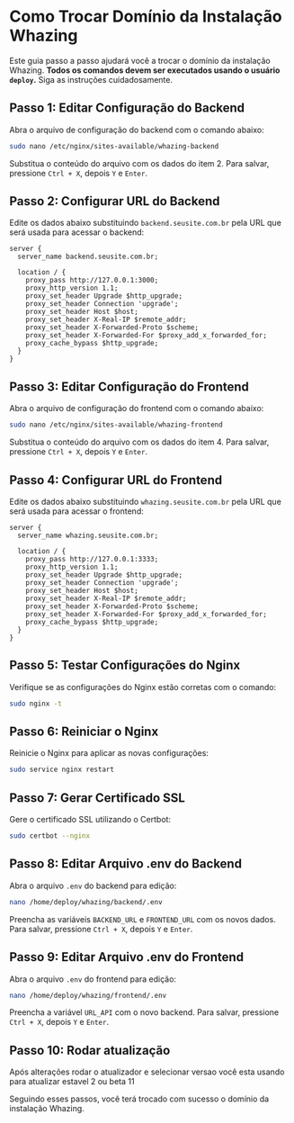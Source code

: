 # Como Trocar Domínio da Instalação Whazing

Este guia passo a passo ajudará você a trocar o domínio da instalação Whazing. **Todos os comandos devem ser executados usando o usuário `deploy`.** Siga as instruções cuidadosamente.

## Passo 1: Editar Configuração do Backend

Abra o arquivo de configuração do backend com o comando abaixo:
```bash
sudo nano /etc/nginx/sites-available/whazing-backend
```
Substitua o conteúdo do arquivo com os dados do item 2. Para salvar, pressione `Ctrl + X`, depois `Y` e `Enter`.

## Passo 2: Configurar URL do Backend

Edite os dados abaixo substituindo `backend.seusite.com.br` pela URL que será usada para acessar o backend:
```nginx
server {
  server_name backend.seusite.com.br;

  location / {
    proxy_pass http://127.0.0.1:3000;
    proxy_http_version 1.1;
    proxy_set_header Upgrade $http_upgrade;
    proxy_set_header Connection 'upgrade';
    proxy_set_header Host $host;
    proxy_set_header X-Real-IP $remote_addr;
    proxy_set_header X-Forwarded-Proto $scheme;
    proxy_set_header X-Forwarded-For $proxy_add_x_forwarded_for;
    proxy_cache_bypass $http_upgrade;
  }
}
```

## Passo 3: Editar Configuração do Frontend

Abra o arquivo de configuração do frontend com o comando abaixo:
```bash
sudo nano /etc/nginx/sites-available/whazing-frontend
```
Substitua o conteúdo do arquivo com os dados do item 4. Para salvar, pressione `Ctrl + X`, depois `Y` e `Enter`.

## Passo 4: Configurar URL do Frontend

Edite os dados abaixo substituindo `whazing.seusite.com.br` pela URL que será usada para acessar o frontend:
```nginx
server {
  server_name whazing.seusite.com.br;

  location / {
    proxy_pass http://127.0.0.1:3333;
    proxy_http_version 1.1;
    proxy_set_header Upgrade $http_upgrade;
    proxy_set_header Connection 'upgrade';
    proxy_set_header Host $host;
    proxy_set_header X-Real-IP $remote_addr;
    proxy_set_header X-Forwarded-Proto $scheme;
    proxy_set_header X-Forwarded-For $proxy_add_x_forwarded_for;
    proxy_cache_bypass $http_upgrade;
  }
}
```

## Passo 5: Testar Configurações do Nginx

Verifique se as configurações do Nginx estão corretas com o comando:
```bash
sudo nginx -t
```

## Passo 6: Reiniciar o Nginx

Reinicie o Nginx para aplicar as novas configurações:
```bash
sudo service nginx restart
```

## Passo 7: Gerar Certificado SSL

Gere o certificado SSL utilizando o Certbot:
```bash
sudo certbot --nginx
```

## Passo 8: Editar Arquivo .env do Backend

Abra o arquivo `.env` do backend para edição:
```bash
nano /home/deploy/whazing/backend/.env
```
Preencha as variáveis `BACKEND_URL` e `FRONTEND_URL` com os novos dados. Para salvar, pressione `Ctrl + X`, depois `Y` e `Enter`.

## Passo 9: Editar Arquivo .env do Frontend

Abra o arquivo `.env` do frontend para edição:
```bash
nano /home/deploy/whazing/frontend/.env
```
Preencha a variável `URL_API` com o novo backend. Para salvar, pressione `Ctrl + X`, depois `Y` e `Enter`.

## Passo 10: Rodar atualização

Após alterações rodar o atualizador e selecionar versao você esta usando para atualizar estavel 2 ou beta 11

Seguindo esses passos, você terá trocado com sucesso o domínio da instalação Whazing.